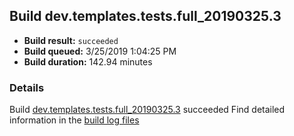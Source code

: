 ## Build dev.templates.tests.full_20190325.3
- **Build result:** `succeeded`
- **Build queued:** 3/25/2019 1:04:25 PM
- **Build duration:** 142.94 minutes
### Details
Build [dev.templates.tests.full_20190325.3](https://winappstudio.visualstudio.com/web/build.aspx?pcguid=a4ef43be-68ce-4195-a619-079b4d9834c2&builduri=vstfs%3a%2f%2f%2fBuild%2fBuild%2f27366) succeeded
Find detailed information in the [build log files](https://uwpctdiags.blob.core.windows.net/buildlogs/dev.templates.tests.full_20190325.3_logs.zip)

